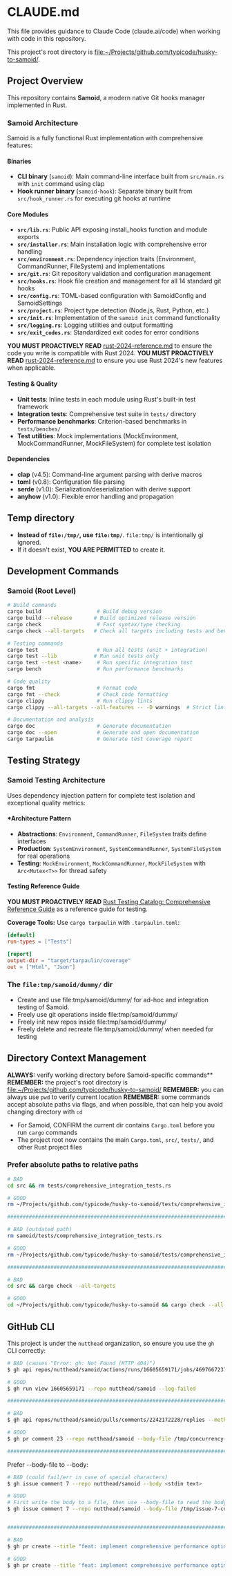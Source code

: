 # CLAUDE.md

This file provides guidance to Claude Code (claude.ai/code) when working with code in this repository.

This project's root directory is <file:~/Projects/github.com/typicode/husky-to-samoid/>.

## Project Overview

This repository contains **Samoid**, a modern native Git hooks manager implemented in Rust.

### Samoid Architecture
Samoid is a fully functional Rust implementation with comprehensive features:

#### Binaries
- **CLI binary** (`samoid`): Main command-line interface built from `src/main.rs` with `init` command using clap
- **Hook runner binary** (`samoid-hook`): Separate binary built from `src/hook_runner.rs` for executing git hooks at runtime

#### Core Modules
- **`src/lib.rs`**: Public API exposing install_hooks function and module exports
- **`src/installer.rs`**: Main installation logic with comprehensive error handling
- **`src/environment.rs`**: Dependency injection traits (Environment, CommandRunner, FileSystem) and implementations
- **`src/git.rs`**: Git repository validation and configuration management
- **`src/hooks.rs`**: Hook file creation and management for all 14 standard git hooks
- **`src/config.rs`**: TOML-based configuration with SamoidConfig and SamoidSettings
- **`src/project.rs`**: Project type detection (Node.js, Rust, Python, etc.)
- **`src/init.rs`**: Implementation of the `samoid init` command functionality
- **`src/logging.rs`**: Logging utilities and output formatting
- **`src/exit_codes.rs`**: Standardized exit codes for error conditions

**YOU MUST PROACTIVELY READ** [rust-2024-reference.md](file:knol/references/rust-2024-reference.md) to ensure the code you write is compatible with Rust 2024.
**YOU MUST PROACTIVELY READ** [rust-2024-reference.md](file:knol/references/rust-2024-reference.md) to ensure you use Rust 2024's new features when applicable.

#### Testing & Quality
- **Unit tests**: Inline tests in each module using Rust's built-in test framework
- **Integration tests**: Comprehensive test suite in `tests/` directory
- **Performance benchmarks**: Criterion-based benchmarks in `tests/benches/`
- **Test utilities**: Mock implementations (MockEnvironment, MockCommandRunner, MockFileSystem) for complete test isolation

#### Dependencies
- **clap** (v4.5): Command-line argument parsing with derive macros
- **toml** (v0.8): Configuration file parsing
- **serde** (v1.0): Serialization/deserialization with derive support
- **anyhow** (v1.0): Flexible error handling and propagation

## Temp directory

- **Instead of `file:/tmp/`, use `file:tmp/`**. `file:tmp/` is intentionally gi ignored.
- If it doesn't exist, **YOU ARE PERMITTED** to create it.

## Development Commands

### Samoid (Root Level)
```bash
# Build commands
cargo build                  # Build debug version
cargo build --release       # Build optimized release version
cargo check                  # Fast syntax/type checking
cargo check --all-targets   # Check all targets including tests and benchmarks

# Testing commands
cargo test                   # Run all tests (unit + integration)
cargo test --lib            # Run unit tests only
cargo test --test <name>     # Run specific integration test
cargo bench                  # Run performance benchmarks

# Code quality
cargo fmt                    # Format code
cargo fmt --check            # Check code formatting
cargo clippy                 # Run clippy lints
cargo clippy --all-targets --all-features -- -D warnings  # Strict linting

# Documentation and analysis
cargo doc                    # Generate documentation
cargo doc --open             # Generate and open documentation
cargo tarpaulin              # Generate test coverage report
```

## Testing Strategy

### Samoid Testing Architecture
Uses dependency injection pattern for complete test isolation and exceptional quality metrics:

#### *Architecture Pattern
- **Abstractions**: `Environment`, `CommandRunner`, `FileSystem` traits define interfaces
- **Production**: `SystemEnvironment`, `SystemCommandRunner`, `SystemFileSystem` for real operations
- **Testing**: `MockEnvironment`, `MockCommandRunner`, `MockFileSystem` with `Arc<Mutex<T>>` for thread safety

#### Testing Reference Guide
**YOU MUST PROACTIVELY READ** [Rust Testing Catalog: Comprehensive Reference Guide](file:knol/references/rust-testing-reference.md) as a reference guide for testing.

**Coverage Tools:** Use `cargo tarpaulin` with `.tarpaulin.toml`:
```toml
[default]
run-types = ["Tests"]

[report]
output-dir = "target/tarpaulin/coverage"
out = ["Html", "Json"]
```

### The `file:tmp/samoid/dummy/` dir

- Create and use file:tmp/samoid/dummy/ for ad-hoc and integration testing of Samoid.
- Freely use git operations inside file:tmp/samoid/dummy/
- Freely init new repos inside file:tmp/samoid/dummy/
- Freely delete and recreate file:tmp/samoid/dummy/ when needed for testing

## Directory Context Management
**ALWAYS:** verify working directory before Samoid-specific commands**
**REMEMBER:** the project's root directory is <file:~/Projects/github.com/typicode/husky-to-samoid/>
**REMEMBER:** you can always use `pwd` to verify current location
**REMEMBER:** some commands accept absolute paths via flags, and when possible, that can help you avoid changing directory with `cd`

- For Samoid, CONFIRM the current dir contains `Cargo.toml` before you run `cargo` commands
- The project root now contains the main `Cargo.toml`, `src/`, `tests/`, and other Rust project files

### Prefer absolute paths to relative paths

```bash
# BAD
cd src && rm tests/comprehensive_integration_tests.rs

# GOOD
rm ~/Projects/github.com/typicode/husky-to-samoid/tests/comprehensive_integration_tests.rs

###############################################################################

# BAD (outdated path)
rm samoid/tests/comprehensive_integration_tests.rs

# GOOD
rm ~/Projects/github.com/typicode/husky-to-samoid/tests/comprehensive_integration_tests.rs

###############################################################################

# BAD
cd src && cargo check --all-targets

# GOOD
cd ~/Projects/github.com/typicode/husky-to-samoid && cargo check --all-targets
```

## GitHub CLI
This project is under the `nutthead` organization, so ensure you use the `gh` CLI correctly:

```bash
# BAD (causes "Error: gh: Not Found (HTTP 404)")
$ gh api repos/nutthead/samoid/actions/runs/16605659171/jobs/46976672370/logs

# GOOD
$ gh run view 16605659171 --repo nutthead/samoid --log-failed

###############################################################################

# BAD
$ gh api repos/nutthead/samoid/pulls/comments/2242172228/replies --method POST --field body=@/tmp/concurrency-reply.md

# GOOD
$ gh pr comment 23 --repo nutthead/samoid --body-file /tmp/concurrency-reply.md

###############################################################################
```

Prefer --body-file to --body:
```bash
# BAD (could fail/err in case of special characters)
$ gh issue comment 7 --repo nutthead/samoid --body <stdin text>

# GOOD
# First write the body to a file, then use --body-file to read the body from the file
$ gh issue comment 7 --repo nutthead/samoid --body-file /tmp/issue-7-completion-comment.md


###############################################################################

# BAD
$ gh pr create --title "feat: implement comprehensive performance optimization (#8)" --body <stdin text>

# GOOD
$ gh pr create --title 'feat: implement comprehensive performance optimization (#8)' --body-file <path to file>
```
